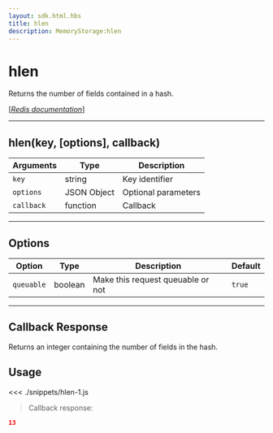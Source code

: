 ```yaml
---
layout: sdk.html.hbs
title: hlen
description: MemoryStorage:hlen
---
```


# hlen

Returns the number of fields contained in a hash.

[[_Redis documentation_]](https://redis.io/commands/hlen)

---

## hlen(key, [options], callback)

| Arguments  | Type        | Description         |
| ---------- | ----------- | ------------------- |
| `key`      | string      | Key identifier      |
| `options`  | JSON Object | Optional parameters |
| `callback` | function    | Callback            |

---

## Options

| Option     | Type    | Description                       | Default |
| ---------- | ------- | --------------------------------- | ------- |
| `queuable` | boolean | Make this request queuable or not | `true`  |

---

## Callback Response

Returns an integer containing the number of fields in the hash.

## Usage

<<< ./snippets/hlen-1.js

> Callback response:

```json
13
```
